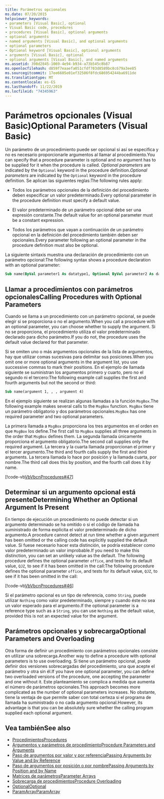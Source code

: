 ```yaml
---
title: Parámetros opcionales
ms.date: 07/20/2015
helpviewer_keywords:
- parameters [Visual Basic], optional
- Visual Basic code, procedures
- procedures [Visual Basic], optional arguments
- optional arguments
- named arguments [Visual Basic], and optional arguments
- optional parameters
- Optional keyword [Visual Basic], optional arguments
- arguments [Visual Basic], optional
- optional arguments [Visual Basic], and named arguments
ms.assetid: 398d2845-1069-4e94-b934-a73b545c8b87
ms.openlocfilehash: d859f7eaaefa051cfdf703d8589bc8c679a3ee85
ms.sourcegitcommit: 17ee6605e01ef32506f8fdc686954244ba6911de
ms.translationtype: MT
ms.contentlocale: es-ES
ms.lasthandoff: 11/22/2019
ms.locfileid: "74345963"
---
```

# <a name="optional-parameters-visual-basic"></a><span data-ttu-id="cc5ae-102">Parámetros opcionales (Visual Basic)</span><span class="sxs-lookup"><span data-stu-id="cc5ae-102">Optional Parameters (Visual Basic)</span></span>
<span data-ttu-id="cc5ae-103">Un parámetro de un procedimiento puede ser opcional si así se especifica y no es necesario proporcionarle argumentos al llamar al procedimiento.</span><span class="sxs-lookup"><span data-stu-id="cc5ae-103">You can specify that a procedure parameter is optional and no argument has to be supplied for it when the procedure is called.</span></span> <span data-ttu-id="cc5ae-104">*Optional parameters* are indicated by the `Optional` keyword in the procedure definition.</span><span class="sxs-lookup"><span data-stu-id="cc5ae-104">*Optional parameters* are indicated by the `Optional` keyword in the procedure definition.</span></span> <span data-ttu-id="cc5ae-105">Se aplican las siguientes reglas:</span><span class="sxs-lookup"><span data-stu-id="cc5ae-105">The following rules apply:</span></span>  
  
- <span data-ttu-id="cc5ae-106">Todos los parámetros opcionales de la definición del procedimiento deben especificar un valor predeterminado.</span><span class="sxs-lookup"><span data-stu-id="cc5ae-106">Every optional parameter in the procedure definition must specify a default value.</span></span>  
  
- <span data-ttu-id="cc5ae-107">El valor predeterminado de un parámetro opcional debe ser una expresión constante.</span><span class="sxs-lookup"><span data-stu-id="cc5ae-107">The default value for an optional parameter must be a constant expression.</span></span>  
  
- <span data-ttu-id="cc5ae-108">Todos los parámetros que vayan a continuación de un parámetro opcional en la definición del procedimiento también deben ser opcionales.</span><span class="sxs-lookup"><span data-stu-id="cc5ae-108">Every parameter following an optional parameter in the procedure definition must also be optional.</span></span>  
  
 <span data-ttu-id="cc5ae-109">La siguiente sintaxis muestra una declaración de procedimiento con un parámetro opcional:</span><span class="sxs-lookup"><span data-stu-id="cc5ae-109">The following syntax shows a procedure declaration with an optional parameter:</span></span>  
  
```vb  
Sub name(ByVal parameter1 As datatype1, Optional ByVal parameter2 As datatype2 = defaultvalue)  
```  
  
## <a name="calling-procedures-with-optional-parameters"></a><span data-ttu-id="cc5ae-110">Llamar a procedimientos con parámetros opcionales</span><span class="sxs-lookup"><span data-stu-id="cc5ae-110">Calling Procedures with Optional Parameters</span></span>  
 <span data-ttu-id="cc5ae-111">Cuando se llama a un procedimiento con un parámetro opcional, se puede elegir si se proporciona o no el argumento.</span><span class="sxs-lookup"><span data-stu-id="cc5ae-111">When you call a procedure with an optional parameter, you can choose whether to supply the argument.</span></span> <span data-ttu-id="cc5ae-112">Si no se proporciona, el procedimiento utiliza el valor predeterminado declarado para dicho parámetro.</span><span class="sxs-lookup"><span data-stu-id="cc5ae-112">If you do not, the procedure uses the default value declared for that parameter.</span></span>  
  
 <span data-ttu-id="cc5ae-113">Si se omiten uno o más argumentos opcionales de la lista de argumentos, hay que utilizar comas sucesivas para delimitar sus posiciones.</span><span class="sxs-lookup"><span data-stu-id="cc5ae-113">When you omit one or more optional arguments in the argument list, you use successive commas to mark their positions.</span></span> <span data-ttu-id="cc5ae-114">En el ejemplo de llamada siguiente se suministran los argumentos primero y cuarto, pero no el segundo ni el tercero:</span><span class="sxs-lookup"><span data-stu-id="cc5ae-114">The following example call supplies the first and fourth arguments but not the second or third:</span></span>  
  
```vb  
Sub name(argument 1, , , argument 4)  
```  
  
 <span data-ttu-id="cc5ae-115">En el ejemplo siguiente se realizan algunas llamadas a la función `MsgBox`.</span><span class="sxs-lookup"><span data-stu-id="cc5ae-115">The following example makes several calls to the `MsgBox` function.</span></span> <span data-ttu-id="cc5ae-116">`MsgBox` tiene un parámetro obligatorio y dos parámetros opcionales.</span><span class="sxs-lookup"><span data-stu-id="cc5ae-116">`MsgBox` has one required parameter and two optional parameters.</span></span>  
  
 <span data-ttu-id="cc5ae-117">La primera llamada a `MsgBox` proporciona los tres argumentos en el orden en que `MsgBox` los define.</span><span class="sxs-lookup"><span data-stu-id="cc5ae-117">The first call to `MsgBox` supplies all three arguments in the order that `MsgBox` defines them.</span></span> <span data-ttu-id="cc5ae-118">La segunda llamada únicamente proporciona el argumento obligatorio.</span><span class="sxs-lookup"><span data-stu-id="cc5ae-118">The second call supplies only the required argument.</span></span> <span data-ttu-id="cc5ae-119">La tercera y la cuarta llamada proporcionan el primer y el tercer argumento.</span><span class="sxs-lookup"><span data-stu-id="cc5ae-119">The third and fourth calls supply the first and third arguments.</span></span> <span data-ttu-id="cc5ae-120">La tercera llamada lo hace por posición y la llamada cuarta, por nombre.</span><span class="sxs-lookup"><span data-stu-id="cc5ae-120">The third call does this by position, and the fourth call does it by name.</span></span>  
  
 [!code-vb[VbVbcnProcedures#47](~/samples/snippets/visualbasic/VS_Snippets_VBCSharp/VbVbcnProcedures/VB/Class1.vb#47)]  
  
## <a name="determining-whether-an-optional-argument-is-present"></a><span data-ttu-id="cc5ae-121">Determinar si un argumento opcional está presente</span><span class="sxs-lookup"><span data-stu-id="cc5ae-121">Determining Whether an Optional Argument Is Present</span></span>  
 <span data-ttu-id="cc5ae-122">En tiempo de ejecución un procedimiento no puede detectar si un argumento determinado se ha omitido o si el código de llamada ha suministrado de forma explícita el valor predeterminado de dicho argumento.</span><span class="sxs-lookup"><span data-stu-id="cc5ae-122">A procedure cannot detect at run time whether a given argument has been omitted or the calling code has explicitly supplied the default value.</span></span> <span data-ttu-id="cc5ae-123">Si fuese necesario hacer esta distinción, se podría establecer como valor predeterminado un valor improbable.</span><span class="sxs-lookup"><span data-stu-id="cc5ae-123">If you need to make this distinction, you can set an unlikely value as the default.</span></span> <span data-ttu-id="cc5ae-124">The following procedure defines the optional parameter `office`, and tests for its default value, `QJZ`, to see if it has been omitted in the call:</span><span class="sxs-lookup"><span data-stu-id="cc5ae-124">The following procedure defines the optional parameter `office`, and tests for its default value, `QJZ`, to see if it has been omitted in the call:</span></span>  
  
 [!code-vb[VbVbcnProcedures#46](~/samples/snippets/visualbasic/VS_Snippets_VBCSharp/VbVbcnProcedures/VB/Class1.vb#46)]  
  
 <span data-ttu-id="cc5ae-125">Si el parámetro opcional es un tipo de referencia, como `String`, puede utilizar `Nothing` como valor predeterminado, siempre y cuando éste no sea un valor esperado para el argumento.</span><span class="sxs-lookup"><span data-stu-id="cc5ae-125">If the optional parameter is a reference type such as a `String`, you can use `Nothing` as the default value, provided this is not an expected value for the argument.</span></span>  
  
## <a name="optional-parameters-and-overloading"></a><span data-ttu-id="cc5ae-126">Parámetros opcionales y sobrecarga</span><span class="sxs-lookup"><span data-stu-id="cc5ae-126">Optional Parameters and Overloading</span></span>  
 <span data-ttu-id="cc5ae-127">Otra forma de definir un procedimiento con parámetros opcionales consiste en utilizar una sobrecarga.</span><span class="sxs-lookup"><span data-stu-id="cc5ae-127">Another way to define a procedure with optional parameters is to use overloading.</span></span> <span data-ttu-id="cc5ae-128">Si tiene un parámetro opcional, puede definir dos versiones sobrecargadas del procedimiento, una que acepte el parámetro y otra sin él.</span><span class="sxs-lookup"><span data-stu-id="cc5ae-128">If you have one optional parameter, you can define two overloaded versions of the procedure, one accepting the parameter and one without it.</span></span> <span data-ttu-id="cc5ae-129">Este planteamiento se complica a medida que aumenta el número de parámetros opcionales.</span><span class="sxs-lookup"><span data-stu-id="cc5ae-129">This approach becomes more complicated as the number of optional parameters increases.</span></span> <span data-ttu-id="cc5ae-130">No obstante, tiene la ventaja de que permite saber con total certeza si el programa de llamada ha suministrado o no cada argumento opcional.</span><span class="sxs-lookup"><span data-stu-id="cc5ae-130">However, its advantage is that you can be absolutely sure whether the calling program supplied each optional argument.</span></span>  
  
## <a name="see-also"></a><span data-ttu-id="cc5ae-131">Vea también</span><span class="sxs-lookup"><span data-stu-id="cc5ae-131">See also</span></span>

- [<span data-ttu-id="cc5ae-132">Procedimientos</span><span class="sxs-lookup"><span data-stu-id="cc5ae-132">Procedures</span></span>](./index.md)
- [<span data-ttu-id="cc5ae-133">Argumentos y parámetros de procedimiento</span><span class="sxs-lookup"><span data-stu-id="cc5ae-133">Procedure Parameters and Arguments</span></span>](./procedure-parameters-and-arguments.md)
- [<span data-ttu-id="cc5ae-134">Paso de argumentos por valor y por referencia</span><span class="sxs-lookup"><span data-stu-id="cc5ae-134">Passing Arguments by Value and by Reference</span></span>](./passing-arguments-by-value-and-by-reference.md)
- [<span data-ttu-id="cc5ae-135">Paso de argumentos por posición o por nombre</span><span class="sxs-lookup"><span data-stu-id="cc5ae-135">Passing Arguments by Position and by Name</span></span>](./passing-arguments-by-position-and-by-name.md)
- [<span data-ttu-id="cc5ae-136">Matrices de parámetros</span><span class="sxs-lookup"><span data-stu-id="cc5ae-136">Parameter Arrays</span></span>](./parameter-arrays.md)
- [<span data-ttu-id="cc5ae-137">Sobrecarga de procedimientos</span><span class="sxs-lookup"><span data-stu-id="cc5ae-137">Procedure Overloading</span></span>](./procedure-overloading.md)
- [<span data-ttu-id="cc5ae-138">Optional</span><span class="sxs-lookup"><span data-stu-id="cc5ae-138">Optional</span></span>](../../../../visual-basic/language-reference/modifiers/optional.md)
- [<span data-ttu-id="cc5ae-139">ParamArray</span><span class="sxs-lookup"><span data-stu-id="cc5ae-139">ParamArray</span></span>](../../../../visual-basic/language-reference/modifiers/paramarray.md)
